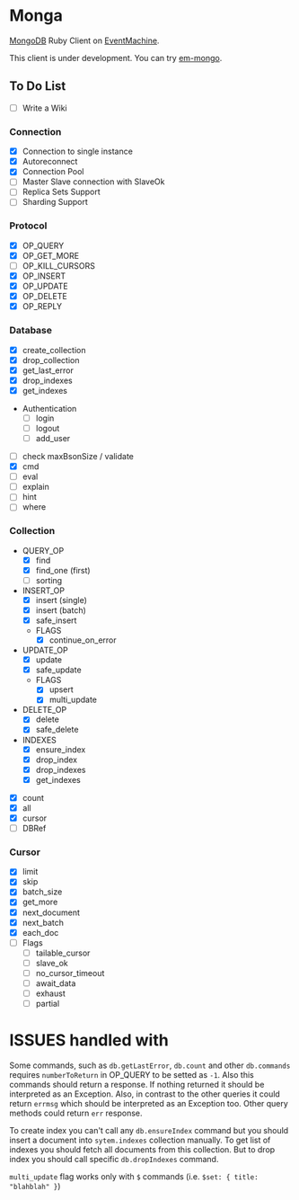 # Monga

[MongoDB](http://www.mongodb.org/) Ruby Client on [EventMachine](https://github.com/eventmachine/eventmachine).

This client is under development. You can try [em-mongo](https://github.com/bcg/em-mongo).

## To Do List

* [ ] Write a Wiki

### Connection
* [x] Connection to single instance
* [x] Autoreconnect
* [x] Connection Pool
* [ ] Master Slave connection with SlaveOk
* [ ] Replica Sets Support
* [ ] Sharding Support

### Protocol
* [x] OP_QUERY
* [x] OP_GET_MORE
* [ ] OP_KILL_CURSORS
* [x] OP_INSERT
* [x] OP_UPDATE
* [x] OP_DELETE
* [x] OP_REPLY

### Database
* [x] create_collection
* [x] drop_collection
* [x] get_last_error
* [x] drop_indexes
* [x] get_indexes
* Authentication
    * [ ] login
    * [ ] logout
    * [ ] add_user
* [ ] check maxBsonSize / validate
* [x] cmd
* [ ] eval
* [ ] explain
* [ ] hint
* [ ] where

### Collection
* QUERY_OP
    * [x] find
    * [x] find_one (first)
    * [ ] sorting
* INSERT_OP
    * [x] insert (single)
    * [x] insert (batch)
    * [x] safe_insert
    * FLAGS
        * [x] continue_on_error
* UPDATE_OP
    * [x] update
    * [x] safe_update
    * FLAGS
        * [x] upsert
        * [x] multi_update
* DELETE_OP
    * [x] delete
    * [x] safe_delete
* INDEXES
    * [x] ensure_index
    * [x] drop_index
    * [x] drop_indexes
    * [x] get_indexes
* [x] count
* [x] all
* [x] cursor
* [ ] DBRef

### Cursor
* [x] limit
* [x] skip
* [x] batch_size
* [x] get_more
* [x] next_document
* [x] next_batch
* [x] each_doc
* [ ] Flags
    * [ ] tailable_cursor
    * [ ] slave_ok
    * [ ] no_cursor_timeout
    * [ ] await_data
    * [ ] exhaust
    * [ ] partial

# ISSUES handled with

Some commands, such as `db.getLastError`, `db.count` and other `db.commands` requires `numberToReturn` in OP_QUERY to be setted as `-1`. Also this commands should return a response. If nothing returned it should be interpreted as an Exception. Also, in contrast to the other queries it could return `errmsg` which should be interpreted as an Exception too. Other query methods could return `err` response.

To create index you can't call any `db.ensureIndex` command but you should insert a document into `sytem.indexes` collection manually. To get list of indexes you should fetch all documents from this collection. But to drop index you should call specific `db.dropIndexes` command.

`multi_update` flag works only with `$` commands (i.e. `$set: { title: "blahblah" }`)